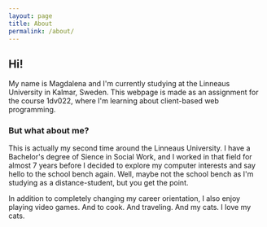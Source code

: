```yaml
---
layout: page
title: About
permalink: /about/
---
```


## Hi!

My name is Magdalena and I'm currently studying at the Linneaus University in Kalmar, Sweden. 
This webpage is made as an assignment for the course 1dv022, where I'm learning about client-based web programming. 

### But what about me?

This is actually my second time around the Linneaus University. 
I have a Bachelor's degree of Sience in Social Work, and I worked in that field for almost 7 years 
before I decided to explore my computer interests and say hello to the school bench again. 
Well, maybe not the school bench as I'm studying as a distance-student, but you get the point.

In addition to completely changing my career orientation, I also enjoy playing video games. And to cook. And traveling. And my cats. I love my cats.